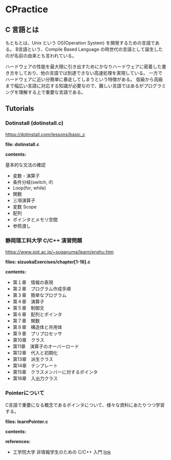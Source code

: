 # CPractice

## C 言語とは
もともとは、Unix という OS(Operation System) を開発するための言語である。
B言語という、Compile Based Language の時世代の言語として誕生したのが名前の由来とも言われている。

ハードウェアの性能を最大限に引き出すためにかなりハードウェアに密着した書き方をしており、他の言語では到達できない高速処理を実現している。
一方でハードウェアに近い分簡単に暴走してしまうという特徴がある。
低級から高級まで幅広い言語に対応する知識が必要なので、難しい言語ではあるがプログラミングを理解する上で重要な言語である。

## Tutorials

### Dotinstall (dotinstall.c)<br>
https://dotinstall.com/lessons/basic_c

**file: dotinstall.c**

**contents:**

基本的な文法の確認

- 変数・演算子
- 条件分岐(switch, if)
- Loop(for, while)
- 関数
- 三項演算子
- 変数 Scope
- 配列
- ポインタとメモリ空間
- 参照渡し

### 静岡理工科大学 C/C++ 演習問題
https://www.sist.ac.jp/~suganuma/learn/enshu.htm

**files: sizuokaExercises/chapter[1-16].c**

**contents:**

- 第１章　情報の表現
- 第２章　プログラム作成手順
- 第３章　簡単なプログラム
- 第４章　演算子
- 第５章　制御文
- 第６章　配列とポインタ
- 第７章　関数
- 第８章　構造体と共用体
- 第９章　プリプロセッサ
- 第10章　クラス
- 第11章　演算子のオーバーロード
- 第12章　代入と初期化
- 第13章　派生クラス
- 第14章　テンプレート
- 第15章　クラスメンバーに対するポインタ
- 第16章　入出力クラス


### Pointerについて

C言語で重要になる概念であるポインタについて、様々な資料にあたりつつ学習する。

**files: learnPointer.c**

**contents:**

**references:**
- 工学院大学 非情報学生のための C/C++ 入門 
[link](https://brain.cc.kogakuin.ac.jp/~kanamaru/lecture/prog1/index.html)